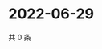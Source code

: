 # 2022-06-29

共 0 条

<!-- BEGIN WEIBO -->
<!-- 最后更新时间 Wed Jun 29 2022 02:22:20 GMT+0800 (China Standard Time) -->

<!-- END WEIBO -->

